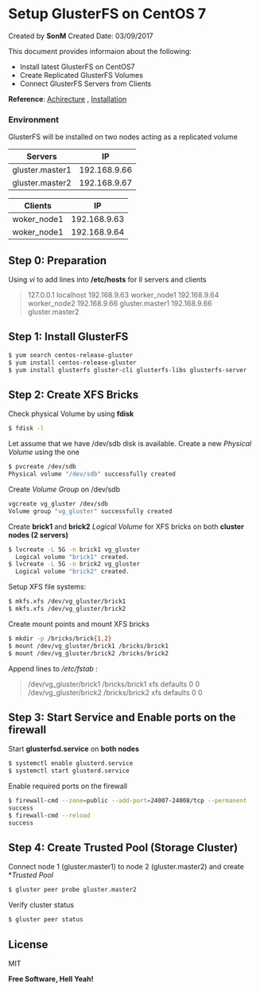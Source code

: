 # Setup GlusterFS on CentOS 7

Created by **SonM** 
Created Date: 03/09/2017


This document provides informaion about the following:
- Install latest GlusterFS on CentOS7
- Create Replicated GlusterFS Volumes
- Connect GlusterFS Servers from Clients

**Reference**: [Achirecture][gs-arch] , [Installation][gs-instal]
### Environment
GlusterFS will be installed on two nodes acting as a replicated volume

|Servers|IP|
|--|----|
|gluster.master1|192.168.9.66|
|gluster.master2|192.168.9.67|

|Clients|IP|
|--|----|
|woker_node1|192.168.9.63|
|woker_node1|192.168.9.64|

## Step 0: Preparation
Using _vi_ to add lines into **/etc/hosts** for ll servers and clients

>127.0.0.1 localhost
>192.168.9.63 worker_node1
>192.168.9.64 worker_node2
>192.168.9.66 gluster.master1
>192.168.9.66 gluster.master2

## Step 1: Install GlusterFS
```sh
$ yum search centos-release-gluster
$ yum install centos-release-gluster
$ yum install glusterfs gluster-cli glusterfs-libs glusterfs-server
```
## Step 2: Create XFS Bricks
Check physical Volume by using **fdisk**
```sh
$ fdisk -l
```
Let assume that we have /dev/sdb disk is available. Create a new _Physical Volume_ using the one
```sh
$ pvcreate /dev/sdb
Physical volume "/dev/sdb" successfully created
```
Create _Volume Group_ on /dev/sdb
```sh
vgcreate vg_gluster /dev/sdb
Volume group "vg_gluster" successfully created
```
Create **brick1** and **brick2** _Logical Volume_ for XFS bricks on both **cluster nodes (2 servers)** 
```sh
$ lvcreate -L 5G -n brick1 vg_gluster
  Logical volume "brick1" created.
$ lvcreate -L 5G -n brick2 vg_gluster
  Logical volume "brick2" created.
```
Setup XFS file systems:
```sh
$ mkfs.xfs /dev/vg_gluster/brick1
$ mkfs.xfs /dev/vg_gluster/brick2
```
Create mount points and mount XFS bricks
```sh
$ mkdir -p /bricks/brick{1,2}
$ mount /dev/vg_gluster/brick1 /bricks/brick1
$ mount /dev/vg_gluster/brick2 /bricks/brick2
```
Append lines to _/etc/fstab_ :
>/dev/vg_gluster/brick1  /bricks/brick1    xfs     defaults    0 0
>/dev/vg_gluster/brick2  /bricks/brick2    xfs     defaults    0 0

## Step 3: Start Service and Enable ports on the firewall
Start **glusterfsd.service** on **both nodes**
```sh
$ systemctl enable glusterd.service
$ systemctl start glusterd.service
```
Enable required ports on the firewall
```sh
$ firewall-cmd --zone=public --add-port=24007-24008/tcp --permanent
success
$ firewall-cmd --reload
success
```
## Step 4: Create Trusted Pool (Storage Cluster)
Connect node 1 (gluster.master1) to node 2 (gluster.master2) and create **Trusted Pool*
```sh
$ gluster peer probe gluster.master2
```
Verify cluster status
```sh
$ gluster peer status
```


License
----

MIT


**Free Software, Hell Yeah!**

[//]: # (These are reference links used in the body of this note and get stripped out when the markdown processor does its job. There is no need to format nicely because it shouldn't be seen. Thanks SO - http://stackoverflow.com/questions/4823468/store-comments-in-markdown-syntax)


   [gs-arch]: <https://gluster.readthedocs.io/en/latest/Quick-Start-Guide/Architecture>
   [gs-instal]: <https://wiki.centos.org/HowTos/GlusterFSonCentOS>
